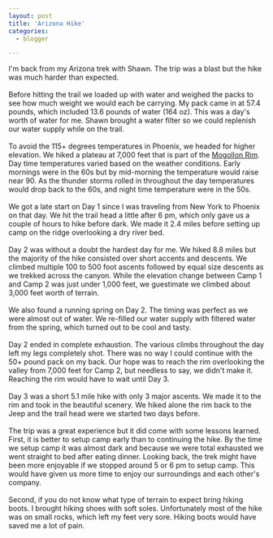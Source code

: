```yaml
---
layout: post
title: 'Arizona Hike'
categories:
  - blogger

---
```


I'm back from my Arizona trek with Shawn.  The trip was a blast but the hike was much harder than expected.<br /><br />Before hitting the trail we loaded up with water and weighed the packs to see how much weight we would each be carrying.  My pack came in at 57.4 pounds, which included 13.6 pounds of water (164 oz).  This was a day's worth of water for me.  Shawn brought a water filter so we could replenish our water supply while on the trail.  <br /><br />To avoid the 115+ degrees temperatures in Phoenix, we headed for higher elevation.  We hiked a plateau at 7,000 feet that is part of the <a href="">Mogollon Rim</a>.  Day time temperatures varied based on the weather conditions.  Early mornings were in the 60s but by mid-morning the temperature would raise near 90.  As the thunder storms rolled in throughout the day temperatures would drop back to the 60s, and night time temperature were in the 50s.  <br /><br />We got a late start on Day 1 since I was traveling from New York to Phoenix on that day.  We hit the trail head a little after 6 pm, which only gave us a couple of hours to hike before dark.  We made it 2.4 miles before setting up camp on the ridge overlooking a dry river bed.<br /><br />Day 2 was without a doubt the hardest day for me.  We hiked 8.8 miles but the majority of the hike consisted over short accents and descents.  We climbed multiple 100 to 500 foot ascents followed by equal size descents as we trekked across the canyon.  While the elevation change between Camp 1 and Camp 2 was just under 1,000 feet, we guestimate we climbed about 3,000 feet worth of terrain.<br /><br />We also found a running spring on Day 2.  The timing was perfect as we were almost out of water.  We re-filled our water supply with filtered water from the spring, which turned out to be cool and tasty.<br /><br />Day 2 ended in complete exhaustion.  The various climbs throughout the day left my legs completely shot.  There was no way I could continue with the 50+ pound pack on my back.  Our hope was to reach the rim overlooking the valley from 7,000 feet for Camp 2, but needless to say, we didn't make it.  Reaching the rim would have to wait until Day 3.<br /><br />Day 3 was a short 5.1 mile hike with only 3 major ascents.  We made it to the rim and took in the beautiful scenery.  We hiked alone the rim back to the Jeep and the trail head were we started two days before.<br /><br />The trip was a great experience but it did come with some lessons learned.  First, it is better to setup camp early than to continuing the hike.  By the time we setup camp it was almost dark and because we were total exhausted we went straight to bed after eating dinner.  Looking back, the trek might have been more enjoyable if we stopped around 5 or 6 pm to setup camp.  This would have given us more time to enjoy our surroundings and each other's company.<br /><br />Second, if you do not know what type of terrain to expect bring hiking boots.  I brought hiking shoes with soft soles.  Unfortunately most of the hike was on small rocks, which left my feet very sore.  Hiking boots would have saved me a lot of pain.
